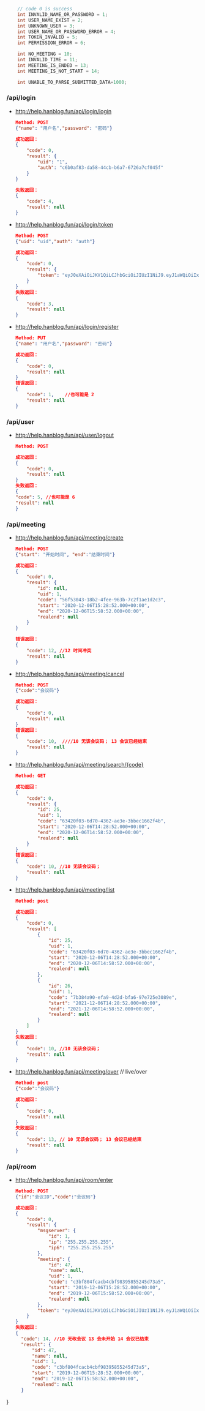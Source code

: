 ~~~java
    // code 0 is success
    int INVALID_NAME_OR_PASSWORD = 1;
    int USER_NAME_EXIST = 2;
    int UNKNOWN_USER = 3;
    int USER_NAME_OR_PASSWORD_ERROR = 4;
    int TOKEN_INVALID = 5;
    int PERMISSION_ERROR = 6;

    int NO_MEETING = 10;
    int INVALID_TIME = 11;
    int MEETING_IS_ENDED = 13;
    int MEETING_IS_NOT_START = 14;

    int UNABLE_TO_PARSE_SUBMITTED_DATA=1000;
~~~

### /api/login

- http://help.hanblog.fun/api/login/login

  ~~~json
  Method: POST
  {"name": "用户名","password": "密码"}
  
  成功返回：
  {
      "code": 0,
      "result": {
          "uid": "1",
          "auth": "c6b0af83-da58-44cb-b6a7-6726a7cf045f"
      }
  }
  
  失败返回：
  {
      "code": 4,
      "result": null
  }
  
  
  ~~~

- http://help.hanblog.fun/api/login/token

  ~~~json
  Method: POST
  {"uid": "uid","auth": "auth"}
  
  成功返回：
  {
      "code": 0,
      "result": {
          "token": "eyJ0eXAiOiJKV1QiLCJhbGciOiJIUzI1NiJ9.eyJ1aWQiOiIxIiwiZXhwIjoxNjA3MDAwMTgwfQ.QMzGxXvny_boD2Jc3zvHEpLuqukxZj-A1pZrR2o4peM"
      }
  }
  失败返回：
  {
      "code": 3,
      "result": null
  }
  
  
  ~~~

- http://help.hanblog.fun/api/login/register

  ~~~json
  Method: PUT
  {"name": "用户名","password": "密码"}
  
  成功返回：
  {
      "code": 0,
      "result": null
  }
  错误返回：
  {
      "code": 1,	//也可能是 2
      "result": null
  }
  ~~~



### /api/user

- http://help.hanblog.fun/api/user/logout

  ~~~json
  Method: POST
  
  成功返回：
  {
      "code": 0,
      "result": null
  }
  失败返回：
  {
  "code": 5, //也可能是 6
  "result": null
  }
  ~~~


### /api/meeting

- http://help.hanblog.fun/api/meeting/create

  ~~~json
  Method: POST
  {"start": "开始时间", "end":"结束时间"}
  
  成功返回：
  {
      "code": 0,
      "result": {
          "id": null,
          "uid": 1,
          "code": "56f53043-18b2-4fee-963b-7c2f1ae1d2c3",
          "start": "2020-12-06T15:28:52.000+00:00",
          "end": "2020-12-06T15:58:52.000+00:00",
          "realend": null
      }
  }
  
  错误返回：
  {
      "code": 12, //12 时间冲突
      "result": null
  }
  ~~~
  
- http://help.hanblog.fun/api/meeting/cancel

  ~~~json
  Method: POST
  {"code":"会议码"}
  
  成功返回：
  {
      "code": 0,
      "result": null
  }
  错误返回：
  {
      "code": 10,  ////10 无该会议码； 13 会议已经结束
      "result": null
  }
  ~~~
  
- http://help.hanblog.fun/api/meeting/search/{code}

  ~~~json
  Method: GET
  
  成功返回：
  {
      "code": 0,
      "result": {
          "id": 25,
          "uid": 1,
          "code": "63420f03-6d70-4362-ae3e-3bbec1662f4b",
          "start": "2020-12-06T14:28:52.000+00:00",
          "end": "2020-12-06T14:58:52.000+00:00",
          "realend": null
      }
  }
  错误返回：
  {
      "code": 10, //10 无该会议码；
      "result": null
  }
  
  ~~~

- http://help.hanblog.fun/api/meeting/list

  ~~~json
  Method: post
  
  成功返回：
  {
      "code": 0,
      "result": [
          {
              "id": 25,
              "uid": 1,
              "code": "63420f03-6d70-4362-ae3e-3bbec1662f4b",
              "start": "2020-12-06T14:28:52.000+00:00",
              "end": "2020-12-06T14:58:52.000+00:00",
              "realend": null
          },
          {
              "id": 26,
              "uid": 1,
              "code": "7b384a90-efa9-4d2d-bfa6-97e725e3089e",
              "start": "2021-12-06T14:28:52.000+00:00",
              "end": "2021-12-06T14:58:52.000+00:00",
              "realend": null
          }
      ]
  }
  失败返回：
  {
      "code": 10, //10 无该会议码；
      "result": null
  }
  
  ~~~

- http://help.hanblog.fun/api/meeting/over  // live/over

  ~~~json
  Method: post
  {"code":"会议码"}
  
  成功返回：
  {
      "code": 0,
      "result": null
  }
  失败返回：
  {
      "code": 13, // 10 无该会议码； 13 会议已经结束
      "result": null
  }
  
  ~~~


### /api/room

- http://help.hanblog.fun/api/room/enter

  ~~~json
  Method: POST
  {"id":"会议ID","code":"会议码"}
  
  成功返回：
  {
      "code": 0,
      "result": {
          "msgserver": {
              "id": 1,
              "ip": "255.255.255.255",
              "ip6": "255.255.255.255"
          },
          "meeting": {
              "id": 47,
              "name": null,
              "uid": 1,
              "code": "c3bf804fcacb4cbf98395855245d73a5",
              "start": "2019-12-06T15:28:52.000+00:00",
              "end": "2019-12-06T15:58:52.000+00:00",
              "realend": null
          },
          "token": "eyJ0eXAiOiJKV1QiLCJhbGciOiJIUzI1NiJ9.eyJ1aWQiOiIxIiwibWlkIjoiNDciLCJleHAiOjE2MDc0NDA2OTd9.QY2_BpZrhMFgSoo1lAfjuhN-PLwD7lWTX6W0OBnwQ_w"
      }
  }
  失败返回：
  {
    "code": 14, //10 无改会议 13 会未开始 14 会议已结束
    "result": {
        "id": 47,
        "name": null,
        "uid": 1,
        "code": "c3bf804fcacb4cbf98395855245d73a5",
        "start": "2019-12-06T15:28:52.000+00:00",
        "end": "2019-12-06T15:58:52.000+00:00",
        "realend": null
    }
}

  ~~~

  